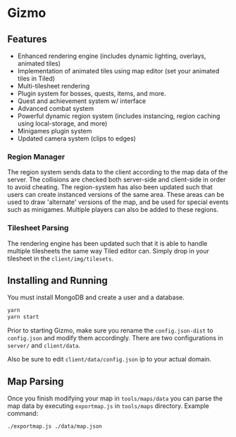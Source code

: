 # Gizmo

## Features

- Enhanced rendering engine (includes dynamic lighting, overlays, animated tiles)
- Implementation of animated tiles using map editor (set your animated tiles in Tiled)
- Multi-tilesheet rendering
- Plugin system for bosses, quests, items, and more.
- Quest and achievement system w/ interface
- Advanced combat system
- Powerful dynamic region system (includes instancing, region caching using local-storage, and more)
- Minigames plugin system
- Updated camera system (clips to edges)

### Region Manager

The region system sends data to the client according to the map data of the server. The collisions are checked both server-side and client-side in order to avoid cheating. The region-system has also been updated such that users can create instanced versions of the same area. These areas can be used to draw 'alternate' versions of the map, and be used for special events such as minigames. Multiple players can also be added to these regions.

### Tilesheet Parsing

The rendering engine has been updated such that it is able to handle multiple tilesheets the same way Tiled editor can. Simply drop in your tilesheet in the `client/img/tilesets`.

## Installing and Running

You must install MongoDB and create a user and a database.

```sh
yarn
yarn start
```

Prior to starting Gizmo, make sure you rename the `config.json-dist` to `config.json` and modify them accordingly. There are two configurations in `server/` and `client/data`.

Also be sure to edit `client/data/config.json` ip to your actual domain.

## Map Parsing

Once you finish modifying your map in `tools/maps/data` you can parse the map data by executing `exportmap.js` in `tools/maps` directory. Example command:

```sh
./exportmap.js ./data/map.json
```
